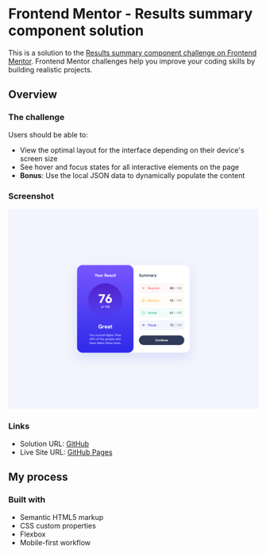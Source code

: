 # Frontend Mentor - Results summary component solution

This is a solution to the [Results summary component challenge on Frontend Mentor](https://www.frontendmentor.io/challenges/results-summary-component-CE_K6s0maV). Frontend Mentor challenges help you improve your coding skills by building realistic projects. 

## Overview

### The challenge

Users should be able to:

- View the optimal layout for the interface depending on their device's screen size
- See hover and focus states for all interactive elements on the page
- **Bonus**: Use the local JSON data to dynamically populate the content

### Screenshot

![](./preview-results-summary.png)

### Links

- Solution URL: [GitHub](https://github.com/rradiohysteria/results-summary-component)
- Live Site URL: [GitHub Pages](https://rradiohysteria.github.io/results-summary-component/)

## My process

### Built with

- Semantic HTML5 markup
- CSS custom properties
- Flexbox
- Mobile-first workflow
